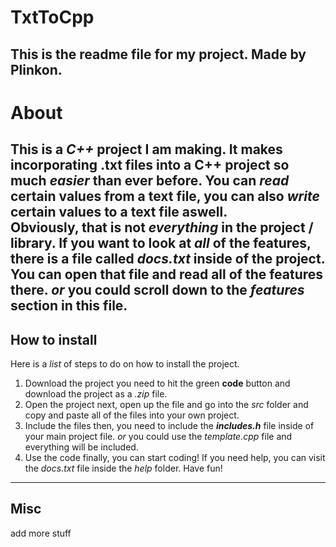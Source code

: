 # TxtToCpp
This is the readme file for my project. Made by Plinkon.
---
# About
This is a *C++* project I am making. It makes incorporating **.txt** files into a C++ project so much *easier* than ever before. You can *read* certain values from a text file, you can also *write* certain values to a text file aswell.  
Obviously, that is not *everything* in the project / library. If you want to look at ***all*** of the features, there is a file called *docs.txt* inside of the project. You can open that file and read all of the features there. *or* you could scroll down to the *features* section in this file.
---
## How to install
Here is a *list* of steps to do on how to install the project.  
  
1. Download the project
you need to hit the green **code** button and download the project as a *.zip* file.  
1. Open the project
next, open up the file and go into the *src* folder and copy and paste all of the files into your own project.  
1. Include the files
then, you need to include the ***includes.h*** file inside of your main project file. *or* you could use the *template.cpp* file and everything will be included.  
1. Use the code
finally, you can start coding! If you need help, you can visit the *docs.txt* file inside the *help* folder. Have fun!
---
## Misc
add more stuff
